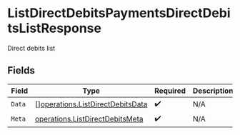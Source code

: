 # ListDirectDebitsPaymentsDirectDebitsListResponse

Direct debits list


## Fields

| Field                                                                                       | Type                                                                                        | Required                                                                                    | Description                                                                                 |
| ------------------------------------------------------------------------------------------- | ------------------------------------------------------------------------------------------- | ------------------------------------------------------------------------------------------- | ------------------------------------------------------------------------------------------- |
| `Data`                                                                                      | [][operations.ListDirectDebitsData](../../../pkg/models/operations/listdirectdebitsdata.md) | :heavy_check_mark:                                                                          | N/A                                                                                         |
| `Meta`                                                                                      | [operations.ListDirectDebitsMeta](../../../pkg/models/operations/listdirectdebitsmeta.md)   | :heavy_check_mark:                                                                          | N/A                                                                                         |